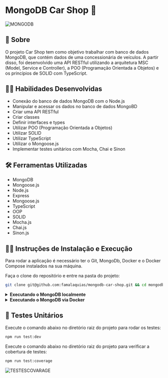 # MongoDB Car Shop :shopping_cart:

![MONGODB](https://user-images.githubusercontent.com/98343640/197544382-e85924e8-7cce-45cf-91c7-d3aea915f4d6.png)


## :page_with_curl: Sobre

O projeto Car Shop tem como objetivo trabalhar com banco de dados MongoDB, que contém dados de uma concessionária de veículos. A partir disso, foi desenvolvido uma API RESTful utilizando a arquitetura MSC (Model, Service e Controller), a POO (Programação Orientada a Objetos) e os princípios de SOLID com TypeScript.


## :man_technologist: Habilidades Desenvolvidas

* Conexão do banco de dados MongoDB com o Node.js
* Manipular e acessar os dados no banco de dados MongoBD
* Criar uma API RESTful
* Criar classes 
* Definir interfaces e types
* Utilizar POO (Programação Orientada a Objetos)
* Utilizar SOLID 
* Utilizar TypeScript
* Utilizar o Mongoose.js 
* Implementar testes unitários com Mocha, Chai e Sinon


## :hammer_and_wrench: Ferramentas Utilizadas

* MongoDB
* Mongoose.js
* Node.js
* Express
* Mongoose.js
* TypeScript
* OOP
* SOLID
* Mocha.js
* Chai.js
* Sinon.js


## :female_detective: Instruções de Instalação e Execução
Para rodar a aplicação é necessário ter o Git, MongoDb, Docker e o Docker Compose instalados na sua máquina.

Faça o clone do repositório e entre na pasta do projeto:

```sh
git clone git@github.com:famalaquias/mongodb-car-shop.git && cd mongodb-car-shop
```

<details>
  <summary>
    <strong>Executando o MongoDB localmente</strong>
  </summary><br>

  1 - Entre na pasta do projeto e utilize o comando `npm install` para instalar as dependências necessárias.
  
  2 - Coloque a URI do MongoDB no arquivo `./src/models/connection.ts` na variável `MONGO_DB_URL`.
  
  3 - Utilize o comando `npm run dev` para inicializar a API.
</details>

<details>
  <summary>
    <strong>Executando o MongoDB via Docker</strong>
  </summary><br>

   1 - Entre na pasta do projeto e utilize o comando `docker-compose up -d`. 
   
   2 - Entre no terminal do container através do comando `docker exec -it car_shop bash`.
   
   3 - Instale as dependências necessárias através do comando `npm install`.
   
   4 - Utilize o comando `npm run dev` para inicializar a API.
</details>


## :test_tube: Testes Unitários

Execute o comando abaixo no diretório raiz do projeto para rodar os testes:
```sh
npm run test:dev
```

Execute o comando abaixo no diretório raiz do projeto para verificar a cobertura de testes:
```sh
npm run test:coverage
```
![TESTESCOVARAGE](https://user-images.githubusercontent.com/98343640/197551415-52e6b1e1-65bd-4b84-a5e9-9db5af3ddb66.png)
